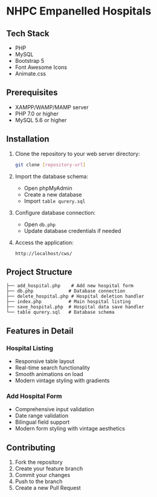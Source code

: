 # NHPC Empanelled Hospitals

## Tech Stack

- PHP
- MySQL
- Bootstrap 5
- Font Awesome Icons
- Animate.css

## Prerequisites

- XAMPP/WAMP/MAMP server
- PHP 7.0 or higher
- MySQL 5.6 or higher

## Installation

1. Clone the repository to your web server directory:
   ```bash
   git clone [repository-url]
   ```

2. Import the database schema:
   - Open phpMyAdmin
   - Create a new database
   - Import `table qurery.sql`

3. Configure database connection:
   - Open `db.php`
   - Update database credentials if needed

4. Access the application:
   ```
   http://localhost/cws/
   ```

## Project Structure

```
├── add_hospital.php    # Add new hospital form
├── db.php             # Database connection
├── delete_hospital.php # Hospital deletion handler
├── index.php          # Main hospital listing
├── save_hospital.php  # Hospital data save handler
└── table qurery.sql   # Database schema
```

## Features in Detail

### Hospital Listing
- Responsive table layout
- Real-time search functionality
- Smooth animations on load
- Modern vintage styling with gradients

### Add Hospital Form
- Comprehensive input validation
- Date range validation
- Bilingual field support
- Modern form styling with vintage aesthetics

## Contributing

1. Fork the repository
2. Create your feature branch
3. Commit your changes
4. Push to the branch
5. Create a new Pull Request





